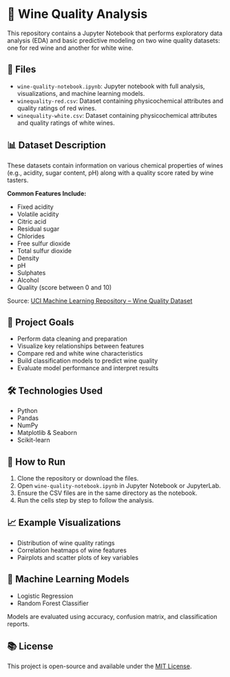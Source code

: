 # 🍷 Wine Quality Analysis

This repository contains a Jupyter Notebook that performs exploratory data analysis (EDA) and basic predictive modeling on two wine quality datasets: one for red wine and another for white wine.

## 📁 Files

- `wine-quality-notebook.ipynb`: Jupyter notebook with full analysis, visualizations, and machine learning models.
- `winequality-red.csv`: Dataset containing physicochemical attributes and quality ratings of red wines.
- `winequality-white.csv`: Dataset containing physicochemical attributes and quality ratings of white wines.

## 📊 Dataset Description

These datasets contain information on various chemical properties of wines (e.g., acidity, sugar content, pH) along with a quality score rated by wine tasters.

**Common Features Include:**
- Fixed acidity  
- Volatile acidity  
- Citric acid  
- Residual sugar  
- Chlorides  
- Free sulfur dioxide  
- Total sulfur dioxide  
- Density  
- pH  
- Sulphates  
- Alcohol  
- Quality (score between 0 and 10)

Source: [UCI Machine Learning Repository – Wine Quality Dataset](https://archive.ics.uci.edu/ml/datasets/Wine+Quality)

## 🧠 Project Goals

- Perform data cleaning and preparation  
- Visualize key relationships between features  
- Compare red and white wine characteristics  
- Build classification models to predict wine quality  
- Evaluate model performance and interpret results  

## 🛠️ Technologies Used

- Python  
- Pandas  
- NumPy  
- Matplotlib & Seaborn  
- Scikit-learn  

## 📌 How to Run

1. Clone the repository or download the files.  
2. Open `wine-quality-notebook.ipynb` in Jupyter Notebook or JupyterLab.  
3. Ensure the CSV files are in the same directory as the notebook.  
4. Run the cells step by step to follow the analysis.  

## 📈 Example Visualizations

- Distribution of wine quality ratings  
- Correlation heatmaps of wine features  
- Pairplots and scatter plots of key variables  

## 🤖 Machine Learning Models

- Logistic Regression  
- Random Forest Classifier  

Models are evaluated using accuracy, confusion matrix, and classification reports.

## 📚 License

This project is open-source and available under the [MIT License](https://opensource.org/licenses/MIT).
